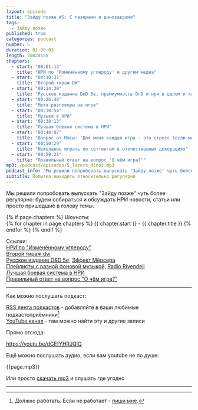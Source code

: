 ```yaml
---
layout: episode
title: "Зайду позже #5: С лазерами и динозаврами"
tags:
  - Зайду позже
published: true
categories: podcast
number: 5
duration: 01:08:03
length: 70824158
chapters:
  - start: "00:01:13"
    title: "НРИ по 'Изменённому углероду' и другим медиа"
  - start: "00:10:31"
    title: "Второй тираж DW"
  - start: "00:14:30"
    title: "Русское издание DnD 5e, премиумность DnD и нри в целом и как хобби выглядит со стороны"
  - start: "00:26:46"
    title: "Мета разговоры на игре"
  - start: "00:30:54"
    title: "Музыка в НРИ"
  - start: "00:38:13"
    title: "Лучшая боевая система в НРИ"
  - start: "00:44:07"
    title: "Вопрос от Масы: 'Для меня каждая игра - это стресс (если можно это так назвать). Как избавиться от него?'"
  - start: "00:50:29"
    title: "Нежелание играть по сеттингам в отечественных декорациях"
  - start: "00:59:21"
    title: "Правильный ответ на вопрос 'О чём игра?'"
mp3: /podcast/episodes/5_lazers_dinos.mp3
podcast_info: "Мы решили попробовать выпускать 'Зайду позже' чуть более регулярно: будем собираться и обсуждать НРИ новости, статьи или просто пришедшие в голову темы. Все ссылки можно найти вот здесь https://rpgbasement.xyz/2019-04-21-podcast_5_lazers_dinos/"
subtitle: Попытка выходить относительно регулярно
---
```

Мы решили попробовать выпускать "Зайду позже" чуть более регулярно: будем собираться и обсуждать НРИ новости, статьи или просто пришедшие в голову темы.

{% if page.chapters %}
Шоуноты:  
{% for chapter in page.chapters %}
{{ chapter.start }} - {{ chapter.title }}
{% endfor %}
{% endif %}

Ссылки:  
[НРИ по "Изменённому углероду"](https://www.huntersentertainment.com/single-post/2019/03/30/Hunters-Entertainment-Rolls-the-Dice-with-Altered-Carbon-Tabletop-Role-Playing-Game)  
[Второй тираж dw](http://perilouswilds.ru/)  
[Русское издание D&D 5e](https://vk.com/@dungeons_ru-lokalizacii-ceny), [Эффект Мёрсера](https://www.reddit.com/r/DMAcademy/comments/a999sd/how_do_i_beat_the_matt_mercer_effect/)  
[Плейлисты с разной фоновой музыкой](https://www.reddit.com/r/AskGameMasters/comments/bc4j2m/i_decided_to_do_a_megathread_with_all_my_dark_rpg/), [Radio Rivendell](https://www.radiorivendell.com)  
[Лучшая боевая система в НРИ](https://www.reddit.com/r/RPGdesign/comments/bc6r5h/best_combat_in_an_rpg/?utm_medium=android_app&utm_source=share)  
[Правильный ответ на вопрос "О чём игра?"](https://www.reddit.com/r/RPGdesign/comments/bc92j5/rules_of_good_design_vs_design_pillars_vs/?utm_medium=android_app&utm_source=share)  

---

Как можно послушать подкаст:

[RSS лента подкастов](/podcast-feed.xml) - добавляйте в ваши любимые подкастоприёмники[^1]  
[YouTube канал](https://www.youtube.com/channel/UCr-09bDJ9wvDxTMmotgOeFg) - там можно найти эту и другие записи

Прямо отсюда:

https://youtu.be/dGEfYHRJQlQ

Ещё можно послушать аудио, если вам youtube не по душе:

{{page.mp3}}

Или просто [скачать mp3]({{page.mp3}}) и слушать где угодно

---

[^1]: Должно работать. Если не работает - [пиши мне](https://t.me/wunderwaffla).
